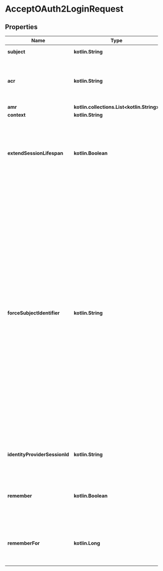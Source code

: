 
# AcceptOAuth2LoginRequest

## Properties
| Name | Type | Description | Notes |
| ------------ | ------------- | ------------- | ------------- |
| **subject** | **kotlin.String** | Subject is the user ID of the end-user that authenticated. |  |
| **acr** | **kotlin.String** | ACR sets the Authentication AuthorizationContext Class Reference value for this authentication session. You can use it to express that, for example, a user authenticated using two factor authentication. |  [optional] |
| **amr** | **kotlin.collections.List&lt;kotlin.String&gt;** |  |  [optional] |
| **context** | **kotlin.String** |  |  [optional] |
| **extendSessionLifespan** | **kotlin.Boolean** | Extend OAuth2 authentication session lifespan  If set to &#x60;true&#x60;, the OAuth2 authentication cookie lifespan is extended. This is for example useful if you want the user to be able to use &#x60;prompt&#x3D;none&#x60; continuously.  This value can only be set to &#x60;true&#x60; if the user has an authentication, which is the case if the &#x60;skip&#x60; value is &#x60;true&#x60;. |  [optional] |
| **forceSubjectIdentifier** | **kotlin.String** | ForceSubjectIdentifier forces the \&quot;pairwise\&quot; user ID of the end-user that authenticated. The \&quot;pairwise\&quot; user ID refers to the (Pairwise Identifier Algorithm)[http://openid.net/specs/openid-connect-core-1_0.html#PairwiseAlg] of the OpenID Connect specification. It allows you to set an obfuscated subject (\&quot;user\&quot;) identifier that is unique to the client.  Please note that this changes the user ID on endpoint /userinfo and sub claim of the ID Token. It does not change the sub claim in the OAuth 2.0 Introspection.  Per default, ORY Hydra handles this value with its own algorithm. In case you want to set this yourself you can use this field. Please note that setting this field has no effect if &#x60;pairwise&#x60; is not configured in ORY Hydra or the OAuth 2.0 Client does not expect a pairwise identifier (set via &#x60;subject_type&#x60; key in the client&#39;s configuration).  Please also be aware that ORY Hydra is unable to properly compute this value during authentication. This implies that you have to compute this value on every authentication process (probably depending on the client ID or some other unique value).  If you fail to compute the proper value, then authentication processes which have id_token_hint set might fail. |  [optional] |
| **identityProviderSessionId** | **kotlin.String** | IdentityProviderSessionID is the session ID of the end-user that authenticated. If specified, we will use this value to propagate the logout. |  [optional] |
| **remember** | **kotlin.Boolean** | Remember, if set to true, tells ORY Hydra to remember this user by telling the user agent (browser) to store a cookie with authentication data. If the same user performs another OAuth 2.0 Authorization Request, he/she will not be asked to log in again. |  [optional] |
| **rememberFor** | **kotlin.Long** | RememberFor sets how long the authentication should be remembered for in seconds. If set to &#x60;0&#x60;, the authorization will be remembered for the duration of the browser session (using a session cookie). |  [optional] |




